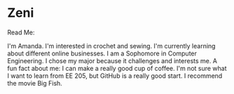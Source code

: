 # Zeni
Read Me:

I'm Amanda. I'm interested in crochet and sewing.
I'm currently learning about different online businesses.
I am a Sophomore in Computer Engineering.
I chose my major because it challenges and interests me.
A fun fact about me: I can make a really good cup of coffee.
I'm not sure what I want to learn from EE 205, but GitHub is a
really good start.
I recommend the movie Big Fish.
